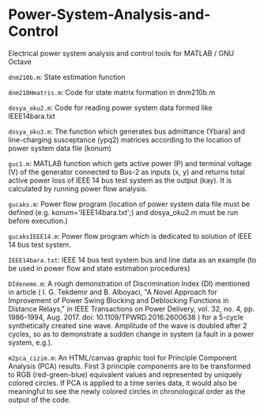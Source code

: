 # Power-System-Analysis-and-Control
Electrical power system analysis and control tools for MATLAB / GNU Octave

`dnm210b.m`: State estimation function

`dnm210Hmatris.m`: Code for state matrix formation in dnm210b.m

`dosya_oku2.m`: Code for reading power system data formed like IEEE14bara.txt

`dosya_oku3.m`: The function which generates bus admittance (Ybara) and line-charging susceptance (ypq2) matrices according to the location of power system data file (konum)

`guc1.m`: MATLAB function which gets active power (P) and terminal voltage (V) of the generator connected to Bus-2 as inputs (x, y) and returns total active power loss of IEEE 14 bus test system as the output (kay). It is calculated by running power flow analysis.

`gucaks.m`: Power flow program (location of power system data file must be defined (e.g. konum='IEEE14bara.txt';) and dosya_oku2.m must be run before execution.)

`gucaksIEEE14.m`: Power flow program which is dedicated to solution of IEEE 14 bus test system.

`IEEE14bara.txt`: IEEE 14 bus test system bus and line data as an example (to be used in power flow and state estimation procedures)

`DIdeneme.m`: A rough demonstration of Discrimination Index (DI) mentioned in article ( I. G. Tekdemir and B. Alboyaci, "A Novel Approach for Improvement of Power Swing Blocking and Deblocking Functions in Distance Relays," in IEEE Transactions on Power Delivery, vol. 32, no. 4, pp. 1986-1994, Aug. 2017. doi: 10.1109/TPWRD.2016.2600638 ) for a 5-cycle synthetically created sine wave. Amplitude of the wave is doubled after 2 cycles, so as to demonstrate a sudden change in system (a fault in a power system, e.g.).

`m2pca_cizim.m`: An HTML/canvas graphic tool for Principle Component Analysis (PCA) results. First 3 principle components are to be transformed to RGB (red-green-blue) equivalent values and represented by uniquely colored circles. If PCA is applied to a time series data, it would also be meaningful to see the newly colored circles in chronological order as the output of the code.
